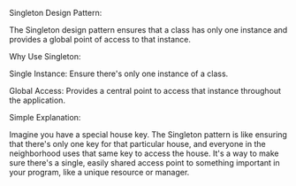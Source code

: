 Singleton Design Pattern:

The Singleton design pattern ensures that a class has only one instance and provides a global point of access to that instance.

Why Use Singleton:

Single Instance: Ensure there's only one instance of a class.

Global Access: Provides a central point to access that instance throughout the application.

Simple Explanation:

Imagine you have a special house key. The Singleton pattern is like ensuring that there's only one key for that particular house, and everyone in the neighborhood uses that same key to access the house. It's a way to make sure there's a single, easily shared access point to something important in your program, like a unique resource or manager.
